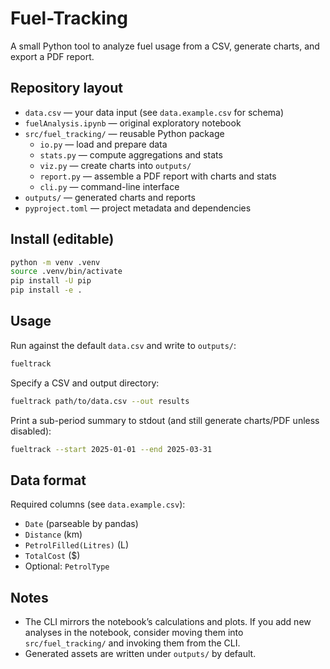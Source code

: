 # Fuel-Tracking

A small Python tool to analyze fuel usage from a CSV, generate charts, and export a PDF report.

## Repository layout

- `data.csv` — your data input (see `data.example.csv` for schema)
- `fuelAnalysis.ipynb` — original exploratory notebook
- `src/fuel_tracking/` — reusable Python package
  - `io.py` — load and prepare data
  - `stats.py` — compute aggregations and stats
  - `viz.py` — create charts into `outputs/`
  - `report.py` — assemble a PDF report with charts and stats
  - `cli.py` — command-line interface
- `outputs/` — generated charts and reports
- `pyproject.toml` — project metadata and dependencies

## Install (editable)

```bash
python -m venv .venv
source .venv/bin/activate
pip install -U pip
pip install -e .
```

## Usage

Run against the default `data.csv` and write to `outputs/`:

```bash
fueltrack
```

Specify a CSV and output directory:

```bash
fueltrack path/to/data.csv --out results
```

Print a sub-period summary to stdout (and still generate charts/PDF unless disabled):

```bash
fueltrack --start 2025-01-01 --end 2025-03-31
```

## Data format

Required columns (see `data.example.csv`):

- `Date` (parseable by pandas)
- `Distance` (km)
- `PetrolFilled(Litres)` (L)
- `TotalCost` ($)
- Optional: `PetrolType`

## Notes

- The CLI mirrors the notebook’s calculations and plots. If you add new analyses in the notebook, consider moving them into `src/fuel_tracking/` and invoking them from the CLI.
- Generated assets are written under `outputs/` by default.